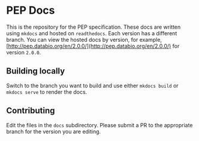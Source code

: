 # PEP Docs

This is the repository for the PEP specification. These docs are written using `mkdocs` and hosted on `readthedocs`. Each version has a different branch. You can view the hosted docs by version, for example, [http://pep.databio.org/en/2.0.0/](http://pep.databio.org/en/2.0.0/) for version `2.0.0`.

## Building locally

Switch to the branch you want to build and use either `mkdocs build` or `mkdocs serve` to render the docs.

## Contributing

Edit the files in the `docs` subdirectory. Please submit a PR to the appropriate branch for the version you are editing.
